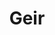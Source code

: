 ---
layout: profil
title: Geir
permalink: /profil/geir
navn: Geir Sollid
stilling: Lærer i nøkkelkompetanse
profilbilde: /assets/ansatt-bilder/Geir.jpg
bosted: Stavern
links:
discord: Geir#4082
books:
contacts: ["geir@getacademy.no", "92621638"]
description: [
      "Geir er utdannet allmennlærer fra Eik lærerhøyskole og har en videreutdanning i trening av sosial kompetanse fra Diakonhjemmet Høgskole Rogaland.",
        "Han har jobbet som lærer i grunnskole og voksenopplæring, kursholder samt veileder i arbeid med læringsmiljø i grunnskolen."] 
brenner-for: [
        "Å gi folk mulighet til å bidra i fellesskapet",
        "At enkeltmennesker skal føle seg sett",
      ]
---
